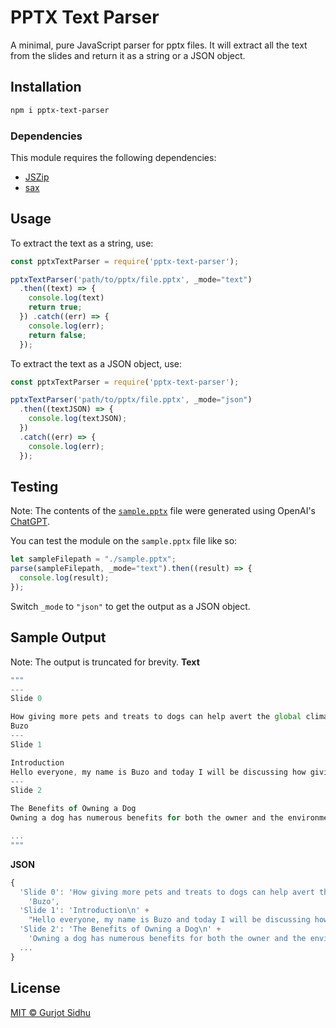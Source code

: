 # PPTX Text Parser
A minimal, pure JavaScript parser for pptx files. It will extract all the text from the slides and return it as a string or a JSON object.

## Installation
```bash
npm i pptx-text-parser
```

### Dependencies
This module requires the following dependencies:
- [JSZip](https://github.com/Stuk/jszip/)
- [sax](https://github.com/isaacs/sax-js)

## Usage
To extract the text as a string, use:
```javascript
const pptxTextParser = require('pptx-text-parser');

pptxTextParser('path/to/pptx/file.pptx', _mode="text")
  .then((text) => {
    console.log(text)
    return true;
  }) .catch((err) => {
    console.log(err);
    return false;
  });
```

To extract the text as a JSON object, use:
```javascript
const pptxTextParser = require('pptx-text-parser');

pptxTextParser('path/to/pptx/file.pptx', _mode="json")
  .then((textJSON) => {
    console.log(textJSON);
  })
  .catch((err) => {
    console.log(err);
  });
```

## Testing
Note: The contents of the [`sample.pptx`](https://github.com/gsidhu/pptx-text-parser.js/blob/main/sample.pptx) file were generated using OpenAI's [ChatGPT](https://chat.openai.com/chat).

You can test the module on the `sample.pptx` file like so:
```javascript
let sampleFilepath = "./sample.pptx";
parse(sampleFilepath, _mode="text").then((result) => {
  console.log(result);
});
```

Switch `_mode` to `"json"` to get the output as a JSON object.


## Sample Output
Note: The output is truncated for brevity.
**Text**
```javascript
"""
---
Slide 0

How giving more pets and treats to dogs can help avert the global climate crisis
Buzo
---
Slide 1

Introduction
Hello everyone, my name is Buzo and today I will be discussing how giving more pets and treats to dogs can help avert the global climate crisis. Dogs are often considered man's best friend, but they can also be a valuable ally in the fight against climate change. Let's explore how this can be possible.
---
Slide 2

The Benefits of Owning a Dog
Owning a dog has numerous benefits for both the owner and the environment. Dogs provide companionship and improve mental and physical health, leading to a happier and healthier lifestyle. Furthermore, dogs can reduce household waste and energy consumption through their natural behaviors and habits.

...
"""
```
**JSON**
```javascript
{
  'Slide 0': 'How giving more pets and treats to dogs can help avert the global climate crisis\n' +
    'Buzo',
  'Slide 1': 'Introduction\n' +
    "Hello everyone, my name is Buzo and today I will be discussing how giving more pets and treats to dogs can help avert the global climate crisis. Dogs are often considered man's best friend, but they can also be a valuable ally in the fight against climate change. Let's explore how this can be possible.",
  'Slide 2': 'The Benefits of Owning a Dog\n' +
    'Owning a dog has numerous benefits for both the owner and the environment. Dogs provide companionship and improve mental and physical health, leading to a happier and healthier lifestyle. Furthermore, dogs can reduce household waste and energy consumption through their natural behaviors and habits.',
  ...
}
```

## License
[MIT © Gurjot Sidhu](https://thatgurjot.mit-license.org/)